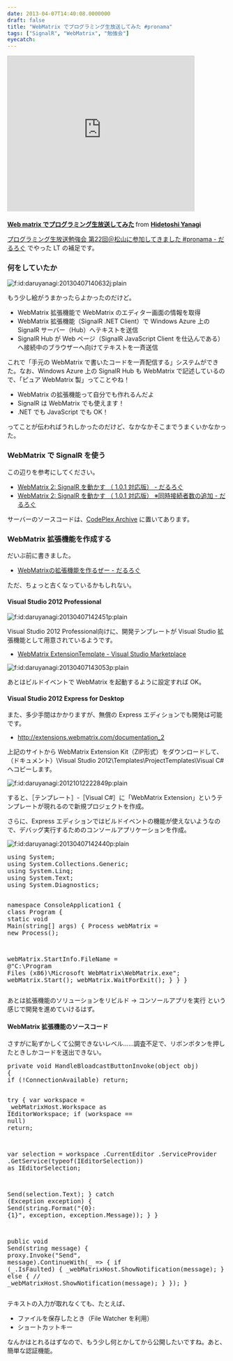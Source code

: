 ```yaml
---
date: 2013-04-07T14:40:08.0000000
draft: false
title: "WebMatrix でプログラミング生放送してみた #pronama"
tags: ["SignalR", "WebMatrix", "勉強会"]
eyecatch: 
---
```

<p><iframe src="http://www.slideshare.net/slideshow/embed_code/18071351" width="427" height="356" frameborder="0" marginwidth="0" marginheight="0" scrolling="no" style="border:1px solid #CCC;border-width:1px 1px 0;margin-bottom:5px" allowfullscreen webkitallowfullscreen mozallowfullscreen> </iframe> <div style="margin-bottom:5px"> <strong> <a href="http://www.slideshare.net/daruyanagi/web-matrix-18071351" title="Web matrix でプログラミング生放送してみた" target="_blank">Web matrix でプログラミング生放送してみた</a> </strong> from <strong><a href="http://www.slideshare.net/daruyanagi" target="_blank">Hidetoshi Yanagi</a></strong> </div></p><p><a href="https://blog.daruyanagi.jp/entry/2013/04/03/072017">&#x30D7;&#x30ED;&#x30B0;&#x30E9;&#x30DF;&#x30F3;&#x30B0;&#x751F;&#x653E;&#x9001;&#x52C9;&#x5F37;&#x4F1A; &#x7B2C;22&#x56DE;&#xFF20;&#x677E;&#x5C71;&#x306B;&#x53C2;&#x52A0;&#x3057;&#x3066;&#x304D;&#x307E;&#x3057;&#x305F; #pronama - &#x3060;&#x308B;&#x308D;&#x3050;</a> でやった LT の補足です。</p>

<div class="section">
<h3>何をしていたか</h3>
<p><span itemscope itemtype="http://schema.org/Photograph"><img src="20130407140632.jpg" alt="f:id:daruyanagi:20130407140632j:plain" title="f:id:daruyanagi:20130407140632j:plain" class="hatena-fotolife" itemprop="image"></span></p><p>もう少し絵がうまかったらよかったのだけど。</p>

<ul>
<li>WebMatrix 拡張機能で WebMatrix のエディター画面の情報を取得</li>
<li>WebMatrix 拡張機能（SignalR .NET Client）で Windows Azure 上の SignalR サーバー（Hub）へテキストを送信</li>
<li>SignalR Hub が Web ページ（SignalR JavaScript Client を仕込んである）へ接続中のブラウザーへ向けてテキストを一斉送信</li>
</ul><p>これで「手元の WebMatrix で書いたコードを一斉配信する」システムができた。なお、Windows Azure  上の SignalR Hub も WebMatrix で記述しているので、「ピュア WebMatrix 製」ってことやね！</p>

<ul>
<li>WebMatrix の拡張機能って自分でも作れるんだよ</li>
<li>SignalR は WebMatrix でも使えます！</li>
<li>.NET でも JavaScript でも OK！</li>
</ul><p>ってことが伝わればうれしかったのだけど、なかなかそこまでうまくいかなかった。</p>

</div>
<div class="section">
<h3>WebMatrix で SignalR を使う</h3>
<p>この辺りを参考にしてください。</p>

<ul>
<li><a href="https://blog.daruyanagi.jp/entry/2013/03/12/093613">WebMatrix 2: SignalR &#x3092;&#x52D5;&#x304B;&#x3059; &#xFF08; 1.0.1 &#x5BFE;&#x5FDC;&#x7248;&#xFF09; - &#x3060;&#x308B;&#x308D;&#x3050;</a></li>
<li><a href="https://blog.daruyanagi.jp/entry/2013/03/13/065552">WebMatrix 2: SignalR &#x3092;&#x52D5;&#x304B;&#x3059; &#xFF08; 1.0.1 &#x5BFE;&#x5FDC;&#x7248;&#xFF09; &#x203B;&#x540C;&#x6642;&#x63A5;&#x7D9A;&#x8005;&#x6570;&#x306E;&#x8FFD;&#x52A0; - &#x3060;&#x308B;&#x308D;&#x3050;</a></li>
</ul><p>サーバーのソースコードは、<a href="http://codecast.codeplex.com/">CodePlex Archive</a> に置いてあります。</p>

</div>
<div class="section">
<h3>WebMatrix 拡張機能を作成する</h3>
<p>だいぶ前に書きました。</p>

<ul>
<li><a href="https://blog.daruyanagi.jp/entry/2012/10/12/223708">WebMatrix&#x306E;&#x62E1;&#x5F35;&#x6A5F;&#x80FD;&#x3092;&#x4F5C;&#x308B;&#x305C;&#x30FC; - &#x3060;&#x308B;&#x308D;&#x3050;</a></li>
</ul><p>ただ、ちょっと古くなっているかもしれない。</p>

<div class="section">
<h4>Visual Studio 2012 Professional</h4>
<p><span itemscope itemtype="http://schema.org/Photograph"><img src="20130407142451.png" alt="f:id:daruyanagi:20130407142451p:plain" title="f:id:daruyanagi:20130407142451p:plain" class="hatena-fotolife" itemprop="image"></span></p><p>Visual Studio 2012 Professional向けに、開発テンプレートが Visual Studio 拡張機能として用意されているようです。</p>

<ul>
<li><a href="http://visualstudiogallery.msdn.microsoft.com/f40607ae-66ba-4982-a4e5-5ea969ea43e1">WebMatrix ExtensionTemplate - Visual Studio Marketplace</a></li>
</ul><p><span itemscope itemtype="http://schema.org/Photograph"><img src="20130407143053.png" alt="f:id:daruyanagi:20130407143053p:plain" title="f:id:daruyanagi:20130407143053p:plain" class="hatena-fotolife" itemprop="image"></span></p><p>あとはビルドイベントで WebMatrix を起動するように設定すれば OK。</p>

</div>
<div class="section">
<h4>Visual Studio 2012 Express for Desktop</h4>
<p>また、多少手間はかかりますが、無償の Express エディションでも開発は可能です。</p>

<ul>
<li><a href="http://extensions.webmatrix.com/documentation_2">http://extensions.webmatrix.com/documentation_2</a></li>
</ul><p>上記のサイトから WebMatrix Extension Kit（ZIP形式）をダウンロードして、（ドキュメント）\Visual Studio 2012\Templates\ProjectTemplates\Visual C# へコピーします。</p><p><span itemscope itemtype="http://schema.org/Photograph"><img src="20121012222849.png" alt="f:id:daruyanagi:20121012222849p:plain" title="f:id:daruyanagi:20121012222849p:plain" class="hatena-fotolife" itemprop="image"></span></p><p>すると、［テンプレート］‐［Visual C#］に「WebMatrix Extension」というテンプレートが現れるので新規プロジェクトを作成。</p><p>さらに、Express エディションではビルドイベントの機能が使えないようなので、デバッグ実行するためのコンソールアプリケーションを作成。</p><p><span itemscope itemtype="http://schema.org/Photograph"><img src="20130407142440.png" alt="f:id:daruyanagi:20130407142440p:plain" title="f:id:daruyanagi:20130407142440p:plain" class="hatena-fotolife" itemprop="image"></span><br />
</p>
<pre class="code lang-cs" data-lang="cs" data-unlink><span class="synStatement">using</span> System;
<span class="synStatement">using</span> System.Collections.Generic;
<span class="synStatement">using</span> System.Linq;
<span class="synStatement">using</span> System.Text;
<span class="synStatement">using</span> System.Diagnostics;

<span class="synType">namespace</span> ConsoleApplication1
{
<span class="synType">class</span> Program
{
<span class="synType">static</span> <span class="synType">void</span> Main(<span class="synType">string</span>[] args)
{
Process webMatrix = <span class="synStatement">new</span> Process();

webMatrix.StartInfo.FileName = <span class="synSpecial">@</span><span class="synConstant">&quot;C:\Program Files (x86)\Microsoft WebMatrix\WebMatrix.exe&quot;</span>;
webMatrix.Start();
webMatrix.WaitForExit();
}
}
}
</pre><p>あとは拡張機能のソリューションをリビルド → コンソールアプリを実行 という感じで開発を進めていけるはず。</p>

</div>
<div class="section">
<h4>WebMatrix 拡張機能のソースコード</h4>
<p>さすがに恥ずかしくて公開できないレベル……調査不足で、リボンボタンを押したときしかコードを送出できない。</p>
<pre class="code lang-cs" data-lang="cs" data-unlink><span class="synType">private</span> <span class="synType">void</span> HandleBloadcastButtonInvoke(<span class="synType">object</span> obj)
{
<span class="synStatement">if</span> (!ConnectionAvailable) <span class="synStatement">return</span>;

<span class="synStatement">try</span>
{
var workspace = _webMatrixHost.Workspace <span class="synStatement">as</span> IEditorWorkspace;
<span class="synStatement">if</span> (workspace == <span class="synConstant">null</span>) <span class="synStatement">return</span>;

var selection = workspace
.CurrentEditor
.ServiceProvider
.GetService(<span class="synStatement">typeof</span>(IEditorSelection)) <span class="synStatement">as</span> IEditorSelection;

Send(selection.Text);
}
<span class="synStatement">catch</span> (Exception exception)
{
Send(<span class="synType">string</span>.Format(<span class="synConstant">&quot;{0}: {1}&quot;</span>, exception, exception.Message));
}
}

<span class="synType">public</span> <span class="synType">void</span> Send(<span class="synType">string</span> message)
{
proxy.Invoke(<span class="synConstant">&quot;Send&quot;</span>, message).ContinueWith(_ =&gt;
{
<span class="synStatement">if</span> (_.IsFaulted)
{
_webMatrixHost.ShowNotification(message);
}
<span class="synStatement">else</span>
{
<span class="synComment">// _webMatrixHost.ShowNotification(message);</span>
}
});
}
</pre><p>テキストの入力が取れなくても、たとえば、</p>

<ul>
<li>ファイルを保存したとき（File Watcher を利用）</li>
<li>ショートカットキー</li>
</ul><p>なんかはとれるはずなので、もう少し何とかしてから公開したいですね。あと、簡単な認証機能。</p>

</div>
</div>